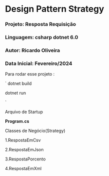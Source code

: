 ﻿# Design Pattern Strategy
### Projeto: Resposta Requisição
### Linguagem: csharp dotnet 6.0
### Autor: Ricardo Oliveira
### Data Inicial: Fevereiro/2024


Para rodar esse projeto : 

`
dotnet build

dotnet run

`

Arquivo de Startup

**Program.cs**

Classes de Negócio(Strategy)

1.RespostaEmCsv

2.RespostaEmJson

3.RespostaPorcento

4.RespostaEmXml
